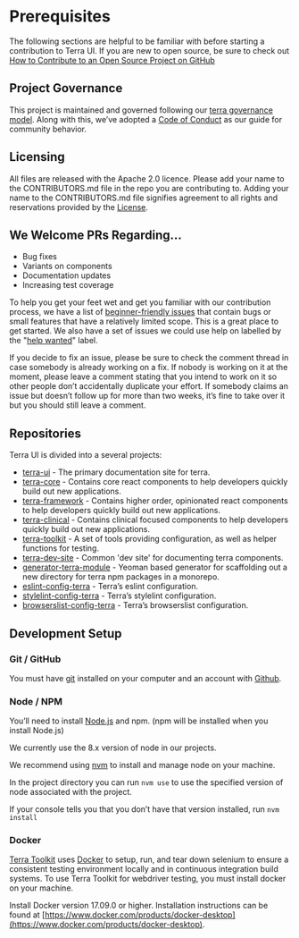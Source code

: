 # Prerequisites

The following sections are helpful to be familiar with before starting a contribution to Terra UI. If you are new to open source, be sure to check out [How to Contribute to an Open Source Project on GitHub](https://egghead.io/courses/how-to-contribute-to-an-open-source-project-on-github)

## Project Governance

This project is maintained and governed following our [terra governance model](https://github.com/cerner/terra-ui/blob/master/GOVERNANCE.md). Along with this, we’ve adopted a [Code of Conduct](https://github.com/cerner/terra-ui/blob/master/CODE_OF_CONDUCT.md) as our guide for community behavior.

## Licensing

All files are released with the Apache 2.0 licence.
Please add your name to the CONTRIBUTORS.md file in the repo you are contributing to. Adding your name to the CONTRIBUTORS.md file signifies agreement to all rights and reservations provided by the [License](https://github.com/cerner/terra-ui/blob/master/LICENSE).

## We Welcome PRs Regarding…

* Bug fixes
* Variants on components
* Documentation updates
* Increasing test coverage

To help you get your feet wet and get you familiar with our contribution process, we have a list of [beginner-friendly issues](https://github.com/search?q=is%3Aopen+is%3Aissue+label%3A%22beginner-friendly%22+archived%3Afalse+repo%3Acerner%2Fterra-clinical+repo%3Acerner%2Fterra-core+repo%3Acerner%2Fterra-dev-site+repo%3Acerner%2Fterra-framework+repo%3Acerner%2Fterra-toolkit+repo%3Acerner%2Fgenerator-terra-module+repo%3Acerner%2Feslint-config-terra+repo%3Acerner%2Fstylelint-config-terra+repo%3Acerner%2Fbrowserslist-config-terra+repo%3Acerner%2Fterra-kaiju-plugin+repo%3Acerner%2Fkaiju-plugin-utils+repo%3Acerner%2Fkaiju+repo%3Acerner%2Fterra-ui+repo%3Acerner%2Fkaiju-docker-base-images+created%3A*..*) that contain bugs or small features that have a relatively limited scope. This is a great place to get started. We also have a set of issues we could use help on labelled by the "[help wanted](https://github.com/search?q=is%3Aopen+is%3Aissue+label%3A%22help+wanted%22++archived%3Afalse+repo%3Acerner%2Fterra-clinical+repo%3Acerner%2Fterra-core+repo%3Acerner%2Fterra-dev-site+repo%3Acerner%2Fterra-framework+repo%3Acerner%2Fterra-toolkit+repo%3Acerner%2Fgenerator-terra-module+repo%3Acerner%2Feslint-config-terra+repo%3Acerner%2Fstylelint-config-terra+repo%3Acerner%2Fbrowserslist-config-terra+repo%3Acerner%2Fterra-kaiju-plugin+repo%3Acerner%2Fkaiju-plugin-utils+repo%3Acerner%2Fkaiju+repo%3Acerner%2Fterra-ui+repo%3Acerner%2Fkaiju-docker-base-images+created%3A*..*)" label.

If you decide to fix an issue, please be sure to check the comment thread in case somebody is already working on a fix. If nobody is working on it at the moment, please leave a comment stating that you intend to work on it so other people don’t accidentally duplicate your effort.
If somebody claims an issue but doesn’t follow up for more than two weeks, it’s fine to take over it but you should still leave a comment.

## Repositories

Terra UI is divided into a several projects:
* [terra-ui](https://github.com/cerner/terra-ui) - The primary documentation site for terra.
* [terra-core](https://github.com/cerner/terra-core) -  Contains core react components to help developers quickly build out new applications.
* [terra-framework](https://github.com/cerner/terra-framework) - Contains higher order, opinionated react components to help developers quickly build out new applications.
* [terra-clinical](https://github.com/cerner/terra-clinical) - Contains clinical focused components to help developers quickly build out new applications.
* [terra-toolkit](https://github.com/cerner/terra-toolkit) - A set of tools providing configuration, as well as helper functions for testing.
* [terra-dev-site](https://github.com/cerner/terra-dev-site) - Common 'dev site' for documenting terra components.
* [generator-terra-module](https://github.com/cerner/generator-terra-module) - Yeoman based generator for scaffolding out a new directory for terra npm packages in a monorepo.
* [eslint-config-terra](https://github.com/cerner/eslint-config-terra) - Terra’s eslint configuration.
* [stylelint-config-terra](https://github.com/cerner/stylelint-config-terra) - Terra’s stylelint configuration.
* [browserslist-config-terra](https://github.com/cerner/browserslist-config-terra) - Terra’s browserslist configuration.

## Development Setup

### Git / GitHub

You must have [git](https://help.github.com/articles/set-up-git/) installed on your computer and an account with [Github](https://github.com/).

### Node / NPM

You’ll need to install [Node.js](https://nodejs.org/) and npm. (npm will be installed when you install Node.js)

We currently use the 8.x version of node in our projects.

We recommend using [nvm](https://github.com/creationix/nvm) to install and manage node on your machine.

In the project directory you can run `nvm use` to use the specified version of node associated with the project.

If your console tells you that you don’t have that version installed, run `nvm install`

### Docker

[Terra Toolkit](https://github.com/cerner/terra-toolkit) uses [Docker](https://www.docker.com/) to setup, run, and tear down selenium to ensure a consistent testing environment locally and in continuous integration build systems. To use Terra Toolkit for webdriver testing, you must install docker on your machine.

Install Docker version 17.09.0 or higher. Installation instructions can be found at [https://www.docker.com/products/docker-desktop](https://www.docker.com/products/docker-desktop).